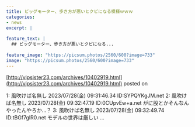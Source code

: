 ```yaml
---
title: ビッグモーター、歩き方が悪いとクビになる模様ｗｗｗ
categories:
- news
excerpt: |
  
feature_text: |
  ## ビッグモーター、歩き方が悪いとクビになる...
  
feature_image: "https://picsum.photos/2560/600?image=733"
image: "https://picsum.photos/2560/600?image=733"
---
```


[http://vipsister23.com/archives/10402919.html](http://vipsister23.com/archives/10402919.html)
posted on 

<!--more-->

1: 風吹けば名無し 2023/07/28(金) 09:31:46.34 ID:SYPQYKgJM.net 2: 風吹けば名無し 2023/07/28(金) 09:32:47.19 ID:0CUpvEw+a.net がに股とかそんなんやったんやろか…？ 3: 風吹けば名無し 2023/07/28(金) 09:32:49.74 ID:tBGf7glR0.net モデルの世界は厳しい ...
